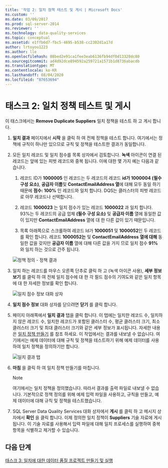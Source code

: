 ```yaml
---
title: '작업 2: 일치 정책 테스트 및 게시 | Microsoft Docs'
ms.custom: ''
ms.date: 03/09/2017
ms.prod: sql-server-2014
ms.reviewer: ''
ms.technology: data-quality-services
ms.topic: conceptual
ms.assetid: e1ffb6d7-fbc5-4695-b538-cc2302d1a17d
author: lrtoyou1223
ms.author: lle
ms.openlocfilehash: 88bed2e91ca1fee3eab6136fb94df0d13328dc80
ms.sourcegitcommit: ad4d92dce894592a259721a1571b1d8736abacdb
ms.translationtype: MT
ms.contentlocale: ko-KR
ms.lasthandoff: 08/04/2020
ms.locfileid: "87653694"
---
```

# <a name="task-2-testing-and-publishing-the-matching-policy"></a>태스크 2: 일치 정책 테스트 및 게시
  이 태스크에서는 **Remove Duplicate Suppliers** 일치 정책을 테스트 하 고 게시 합니다.  
  
1.  **일치 결과** 페이지에서 **시작** 을 클릭 하 여 전체 정책을 테스트 합니다. 여기에서는 정책에 규칙이 하나만 있으므로 규칙 및 정책을 테스트한 결과가 동일합니다.  
  
2.  모든 일치 레코드 및 일치 점수를 목록 상자에서 검토합니다. **녹색** 아이콘이 연결 된 레코드는 앞에 있는 피벗 레코드와 중복 됩니다. 이에 대한 몇 가지 예는 다음과 같습니다.  
  
    1.  레코드 ID가 **1000005** 인 레코드는 두 레코드의 레코드 **id가 1000004** **(필수 구성 요소)**, **공급자 이름**및 **ContactEmailAddress 열**에 대해 모두 동일 하기 때문에 **점수: 100%** 인 레코드와 일치 합니다. DQS는 클러스터의 피벗 레코드로 아무 레코드나 선택합니다.  
  
    2.  레코드 **1000023** 는 일치 점수가 있는 레코드 **1000022** 과 일치 합니다. 93%는 두 레코드의 공급 업체 **(필수 구성 요소)** 및 **공급자 이름** 열에 동일한 값이 있지만 **ContactEmailAddress** 열에 대 한 다른 값이 있기 때문입니다.  
  
    3.  목록 아래쪽으로 스크롤하여 레코드 Id가 **1000051** 및 **1000052**인 두 레코드를 확인 합니다. 레코드 **1000052는** 및 **ContactEmailAddress** **열에 대해** 동일한 값을 갖지만 **공급자 이름** 열에 대해 다른 값을 가지 므로 일치 점수 **91%** 와 일치 하는 것으로 간주 됩니다.  
  
     ![정책 정의 - 정책 결과](../../2014/tutorials/media/et-testingandpublishingthematchingpolicy-01.jpg "정책 정의 - 정책 결과")  
  
3.  일치 하는 레코드를 마우스 오른쪽 단추로 클릭 하 고 (녹색 아이콘 사용), **세부 정보 보기** 를 클릭 하 여 전체 일치 점수에 대 한 각 필드 점수의 기여도와 같은 일치 항목에 대 한 자세한 정보를 확인 합니다.  
  
     ![일치 점수 정보 대화 상자](../../2014/tutorials/media/et-testingandpublishingthematchingpolicy-02.jpg "일치 점수 정보 대화 상자")  
  
4.  **일치 점수 정보** 대화 상자를 닫으려면 **닫기** 를 클릭 합니다.  
  
5.  페이지 아래쪽에서 **일치 결과** 탭을 클릭 합니다. 이 탭에는 일치한 레코드 수, 일치하지 않은 레코드 수, 일치한 레코드가 포함된 클러스터 수, 평균 클러스터 크기, 최소 클러스터 크기 및 최대 클러스터 크기와 같은 세부 정보가 표시됩니다. 자세한 내용은 [일치 정책 만들기](https://msdn.microsoft.com/library/hh270290.aspx) 를 참조 하세요. 이 작업에서는 결과를 내보낼 수 없습니다. 여기에서는 예제 데이터에 대해 규칙 및 정책을 테스트하기 위해 예제 데이터를 사용하여 일치 정책을 정의하기만 합니다.  
  
     ![일치 결과 탭](../../2014/tutorials/media/et-testingandpublishingthematchingpolicy-03.jpg "일치 결과 탭")  
  
6.  **마침** 을 클릭 하 여 일치 정책 만들기를 마칩니다.  
  
    > [!NOTE]  
    >  여기에서는 일치 정책을 정의했습니다. 따라서 결과를 출력 파일로 내보낼 수 없습니다. 기본적으로 정책 정의를 위해 예제 입력 파일을 사용하고, 규칙을 만들고, 예제 데이터에 대해 규칙 및 정책을 테스트했습니다.  
  
7.  SQL Server Data Quality Services 대화 상자에서 **게시** 를 클릭 하 고 메시지 상자에서 **확인** 을 클릭 합니다. 이제 정의한 일치 정책이 **Suppliers** 기술 자료에 게시 됩니다. 이 기술 자료를 사용해서 입력 파일에 대해 일치 프로세스를 실행하여 중복 항목을 식별하고 제거할 수 있습니다.  
  
## <a name="next-step"></a>다음 단계  
 [태스크 3: 일치에 대한 데이터 품질 프로젝트 만들기 및 실행](../../2014/tutorials/task-3-creating-and-running-a-data-quality-project-for-matching.md)  
  
  
